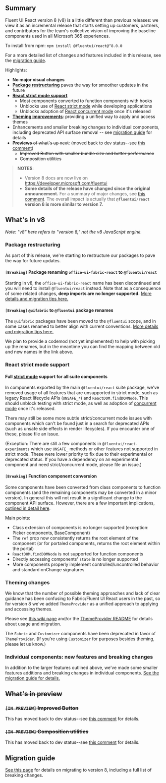 ## Summary

Fluent UI React version 8 (v8) is a little different than previous releases: we view it as an incremental release that starts setting up customers, partners, and contributors for the team's collective vision of improving the baseline components used in all Microsoft 365 experiences.

To install from npm: `npm install @fluentui/react@^8.0.0`

For a more detailed list of changes and features included in this release, see the [migration guide](Version-8-migration-guide).

Highlights:

- **No major visual changes**
- **[Package restructuring](#package-restructuring)** paves the way for smoother updates in the future
- **[React strict mode support](#react-strict-mode-support)**
  - Most components converted to function components with hooks
  - Unblocks use of [React strict mode](https://reactjs.org/docs/strict-mode.html) while developing applications
  - Unblocks adoption of [React concurrent mode](https://reactjs.org/docs/concurrent-mode-intro.html) once it's released
- **[Theming improvements](#theming-changes)**: providing a unified way to apply and access themes
- Enhancements and smaller breaking changes to individual components, including deprecated API surface removal -- see [migration guide](Version-8-migration-guide#individual-components-new-features) for details
- ~~**Previews** of what's up next~~: (moved back to dev status--see [this comment](https://github.com/microsoft/fluentui/issues/12770#issuecomment-776389207))
  - ~~Improved Button with smaller bundle size and better performance~~
  - ~~Composition utilities~~

> **NOTES**:
>
> - Version 8 docs are now live on https://developer.microsoft.com/fluentui
> - **Some details of the release have changed since the original announcement.** For a summary of major changes, see [this comment](https://github.com/microsoft/fluentui/issues/12770#issuecomment-776389207). The overall impact is actually that **`@fluentui/react` version 8 is more similar to version 7.**

## What's in v8

_Note: "v8" here refers to "version 8," not the v8 JavaScript engine._

### Package restructuring

As part of this release, we're starting to restructure our packages to pave the way for future updates.

#### `[Breaking]` Package renaming `office-ui-fabric-react` to `@fluentui/react`

Starting in v8, the `office-ui-fabric-react` name has been discontinued and you will need to install `@fluentui/react` instead. Note that as a consequence of some related changes, **deep imports are no longer supported.** [More details and migration tips here.](Version-8-migration-guide#package-renames)

#### `[Breaking]` `@uifabric` to `@fluentui` package renames

The `@uifabric` packages have been moved to the `@fluentui` scope, and in some cases renamed to better align with current conventions. [More details and migration tips here.](Version-8-migration-guide#uifabric-package-renames)

We plan to provide a codemod (not yet implemented) to help with picking up the renames, but in the meantime you can find the mapping between old and new names in the link above.

### React strict mode support

#### Full [strict mode](https://reactjs.org/docs/strict-mode.html) support for all suite components

In components exported by the main `@fluentui/react` suite package, we've removed usage of all features that are unsupported in strict mode, such as legacy React lifecycle APIs (`UNSAFE_*`) and `ReactDOM.findDOMNode`. This should unblock testing with strict mode, as well as adoption of [concurrent mode](https://reactjs.org/docs/concurrent-mode-intro.html) once it's released.

There may still be some more subtle strict/concurrent mode issues with components which can't be found just in a search for deprecated APIs (such as unsafe side effects in render lifecycles). If you encounter one of these, please file an issue.

(Exception: There are still a few components in `@fluentui/react-experiments` which use `UNSAFE_` methods or other features not supported in strict mode. These were lower priority to fix due to their experimental or deprecated status. If you have a dependency on an experimental component and need strict/concurrent mode, please file an issue.)

#### `[Breaking]` Function component conversion

Some components have been converted from class components to function components (and the remaining components may be converted in a minor version). In general this will not result in a significant change to the component API surface. However, there are a few important implications, [outlined in detail here](Version-8-migration-guide#function-component-conversions).

Main points:

- Class extension of components is no longer supported (exception: Picker components, BaseComponent)
- The `ref` prop now consistently returns the root element of the component (or for portaled components, returns the root element within the portal)
- `ReactDOM.findDOMNode` is not supported for function components
- Directly accessing components' `state` is no longer supported
- More components properly implement controlled/uncontrolled behavior and standard onChange signatures

### Theming changes

We know that the number of possible theming approaches and lack of clear guidance has been confusing to Fabric/Fluent UI React users in the past, so for version 8 we've added `ThemeProvider` as a unified approach to applying and accessing themes.

Please see [this wiki page](How-to-apply-theme-to-Fluent-UI-React-components) and/or the [ThemeProvider README](https://github.com/microsoft/fluentui/blob/master/packages/react/src/utilities/ThemeProvider/README.md) for details about usage and migration.

The `Fabric` and `Customizer` components have been deprecated in favor of `ThemeProvider`. (If you're using `Customizer` for purposes besides theming, please let us know.)

### Individual components: new features and breaking changes

In addition to the larger features outlined above, we've made some smaller features additions and breaking changes in individual components. [See the migration guide for details.](Version-8-migration-guide#individual-components-new-features)

## ~~What's in preview~~

### ~~`[IN PREVIEW]` Improved Button~~

This has moved back to dev status--see [this comment](https://github.com/microsoft/fluentui/issues/12770#issuecomment-776389207) for details.

### ~~`[IN PREVIEW]` Composition utilities~~

This has moved back to dev status--see [this comment](https://github.com/microsoft/fluentui/issues/12770#issuecomment-776389207) for details.

## Migration guide

[See this page](Version-8-migration-guide) for details on migrating to version 8, including a full list of breaking changes.
